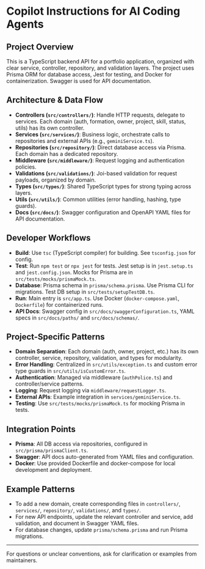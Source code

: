 # Copilot Instructions for AI Coding Agents

## Project Overview

This is a TypeScript backend API for a portfolio application, organized with clear service, controller, repository, and validation layers. The project uses Prisma ORM for database access, Jest for testing, and Docker for containerization. Swagger is used for API documentation.

## Architecture & Data Flow

- **Controllers (`src/controllers/`)**: Handle HTTP requests, delegate to services. Each domain (auth, formation, owner, project, skill, status, utils) has its own controller.
- **Services (`src/services/`)**: Business logic, orchestrate calls to repositories and external APIs (e.g., `geminiService.ts`).
- **Repositories (`src/repository/`)**: Direct database access via Prisma. Each domain has a dedicated repository.
- **Middleware (`src/middleware/`)**: Request logging and authentication policies.
- **Validations (`src/validations/`)**: Joi-based validation for request payloads, organized by domain.
- **Types (`src/types/`)**: Shared TypeScript types for strong typing across layers.
- **Utils (`src/utils/`)**: Common utilities (error handling, hashing, type guards).
- **Docs (`src/docs/`)**: Swagger configuration and OpenAPI YAML files for API documentation.

## Developer Workflows

- **Build**: Use `tsc` (TypeScript compiler) for building. See `tsconfig.json` for config.
- **Test**: Run `npm test` or `npx jest` for tests. Jest setup is in `jest.setup.ts` and `jest.config.json`. Mocks for Prisma are in `src/tests/mocks/prismaMock.ts`.
- **Database**: Prisma schema in `prisma/schema.prisma`. Use Prisma CLI for migrations. Test DB setup in `src/tests/setupTestDB.ts`.
- **Run**: Main entry is `src/app.ts`. Use Docker (`docker-compose.yaml`, `Dockerfile`) for containerized runs.
- **API Docs**: Swagger config in `src/docs/swaggerConfiguration.ts`, YAML specs in `src/docs/paths/` and `src/docs/schemas/`.

## Project-Specific Patterns

- **Domain Separation**: Each domain (auth, owner, project, etc.) has its own controller, service, repository, validation, and types for modularity.
- **Error Handling**: Centralized in `src/utils/exception.ts` and custom error type guards in `src/utils/isCustomError.ts`.
- **Authentication**: Managed via middleware (`authPolice.ts`) and controller/service patterns.
- **Logging**: Request logging via `middleware/requestLogger.ts`.
- **External APIs**: Example integration in `services/geminiService.ts`.
- **Testing**: Use `src/tests/mocks/prismaMock.ts` for mocking Prisma in tests.

## Integration Points

- **Prisma**: All DB access via repositories, configured in `src/prisma/prismaClient.ts`.
- **Swagger**: API docs auto-generated from YAML files and configuration.
- **Docker**: Use provided Dockerfile and docker-compose for local development and deployment.

## Example Patterns

- To add a new domain, create corresponding files in `controllers/`, `services/`, `repository/`, `validations/`, and `types/`.
- For new API endpoints, update the relevant controller and service, add validation, and document in Swagger YAML files.
- For database changes, update `prisma/schema.prisma` and run Prisma migrations.

---

For questions or unclear conventions, ask for clarification or examples from maintainers.

